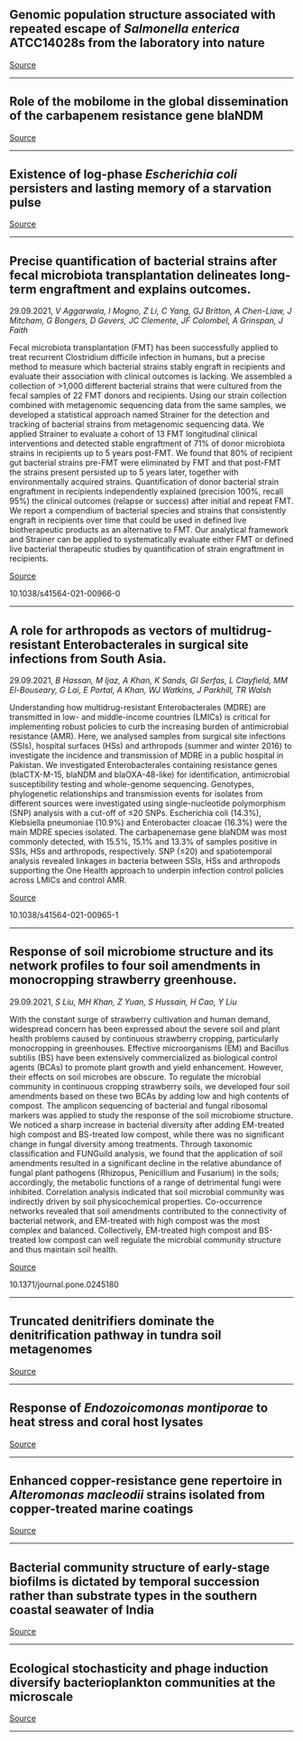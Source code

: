 ## Genomic population structure associated with repeated escape of <em>Salmonella enterica </em>ATCC14028s from the laboratory into nature

[Source](https://journals.plos.org/plosgenetics/article?id=10.1371/journal.pgen.1009820)

---

## Role of the mobilome in the global dissemination of the carbapenem resistance gene blaNDM 

[Source](https://www.biorxiv.org/content/10.1101/2021.01.14.426698v2.abstract?%3Fcollection=)

---

## Existence of log-phase <em>Escherichia coli</em> persisters and lasting memory of a starvation pulse

[Source](https://www.biorxiv.org/content/10.1101/2020.09.17.301598v3.abstract?%3Fcollection=)

---

## Precise quantification of bacterial strains after fecal microbiota transplantation delineates long-term engraftment and explains outcomes.
 29.09.2021, _V Aggarwala, I Mogno, Z Li, C Yang, GJ Britton, A Chen-Liaw, J Mitcham, G Bongers, D Gevers, JC Clemente, JF Colombel, A Grinspan, J Faith_


Fecal microbiota transplantation (FMT) has been successfully applied to treat recurrent Clostridium difficile infection in humans, but a precise method to measure which bacterial strains stably engraft in recipients and evaluate their association with clinical outcomes is lacking. We assembled a collection of &gt;1,000 different bacterial strains that were cultured from the fecal samples of 22 FMT donors and recipients. Using our strain collection combined with metagenomic sequencing data from the same samples, we developed a statistical approach named Strainer for the detection and tracking of bacterial strains from metagenomic sequencing data. We applied Strainer to evaluate a cohort of 13 FMT longitudinal clinical interventions and detected stable engraftment of 71% of donor microbiota strains in recipients up to 5 years post-FMT. We found that 80% of recipient gut bacterial strains pre-FMT were eliminated by FMT and that post-FMT the strains present persisted up to 5 years later, together with environmentally acquired strains. Quantification of donor bacterial strain engraftment in recipients independently explained (precision 100%, recall 95%) the clinical outcomes (relapse or success) after initial and repeat FMT. We report a compendium of bacterial species and strains that consistently engraft in recipients over time that could be used in defined live biotherapeutic products as an alternative to FMT. Our analytical framework and Strainer can be applied to systematically evaluate either FMT or defined live bacterial therapeutic studies by quantification of strain engraftment in recipients.

[Source](https://www.nature.com/articles/s41564-021-00966-0)

10.1038/s41564-021-00966-0

---

## A role for arthropods as vectors of multidrug-resistant Enterobacterales in surgical site infections from South Asia.
 29.09.2021, _B Hassan, M Ijaz, A Khan, K Sands, GI Serfas, L Clayfield, MM El-Bouseary, G Lai, E Portal, A Khan, WJ Watkins, J Parkhill, TR Walsh_


Understanding how multidrug-resistant Enterobacterales (MDRE) are transmitted in low- and middle-income countries (LMICs) is critical for implementing robust policies to curb the increasing burden of antimicrobial resistance (AMR). Here, we analysed samples from surgical site infections (SSIs), hospital surfaces (HSs) and arthropods (summer and winter 2016) to investigate the incidence and transmission of MDRE in a public hospital in Pakistan. We investigated Enterobacterales containing resistance genes (blaCTX-M-15, blaNDM and blaOXA-48-like) for identification, antimicrobial susceptibility testing and whole-genome sequencing. Genotypes, phylogenetic relationships and transmission events for isolates from different sources were investigated using single-nucleotide polymorphism (SNP) analysis with a cut-off of ≤20 SNPs. Escherichia coli (14.3%), Klebsiella pneumoniae (10.9%) and Enterobacter cloacae (16.3%) were the main MDRE species isolated. The carbapenemase gene blaNDM was most commonly detected, with 15.5%, 15.1% and 13.3% of samples positive in SSIs, HSs and arthropods, respectively. SNP (≤20) and spatiotemporal analysis revealed linkages in bacteria between SSIs, HSs and arthropods supporting the One Health approach to underpin infection control policies across LMICs and control AMR.

[Source](https://www.nature.com/articles/s41564-021-00965-1)

10.1038/s41564-021-00965-1

---

## Response of soil microbiome structure and its network profiles to four soil amendments in monocropping strawberry greenhouse.
 29.09.2021, _S Liu, MH Khan, Z Yuan, S Hussain, H Cao, Y Liu_


With the constant surge of strawberry cultivation and human demand, widespread concern has been expressed about the severe soil and plant health problems caused by continuous strawberry cropping, particularly monocropping in greenhouses. Effective microorganisms (EM) and Bacillus subtilis (BS) have been extensively commercialized as biological control agents (BCAs) to promote plant growth and yield enhancement. However, their effects on soil microbes are obscure. To regulate the microbial community in continuous cropping strawberry soils, we developed four soil amendments based on these two BCAs by adding low and high contents of compost. The amplicon sequencing of bacterial and fungal ribosomal markers was applied to study the response of the soil microbiome structure. We noticed a sharp increase in bacterial diversity after adding EM-treated high compost and BS-treated low compost, while there was no significant change in fungal diversity among treatments. Through taxonomic classification and FUNGuild analysis, we found that the application of soil amendments resulted in a significant decline in the relative abundance of fungal plant pathogens (Rhizopus, Penicillium and Fusarium) in the soils; accordingly, the metabolic functions of a range of detrimental fungi were inhibited. Correlation analysis indicated that soil microbial community was indirectly driven by soil physicochemical properties. Co-occurrence networks revealed that soil amendments contributed to the connectivity of bacterial network, and EM-treated with high compost was the most complex and balanced. Collectively, EM-treated high compost and BS-treated low compost can well regulate the microbial community structure and thus maintain soil health.

[Source](https://journals.plos.org/plosone/article?id=10.1371/journal.pone.0245180)

10.1371/journal.pone.0245180

---

## Truncated denitrifiers dominate the denitrification pathway in tundra soil metagenomes

[Source](https://www.biorxiv.org/content/10.1101/2020.12.21.419267v3.abstract?%3Fcollection=)

---

## Response of <em>Endozoicomonas montiporae</em> to heat stress and coral host lysates

[Source](https://www.biorxiv.org/content/10.1101/2021.09.27.461970v1.abstract?%3Fcollection=)

---

## Enhanced copper-resistance gene repertoire in <em>Alteromonas macleodii</em> strains isolated from copper-treated marine coatings

[Source](https://journals.plos.org/plosone/article?id=10.1371/journal.pone.0257800)

---

## Bacterial community structure of early-stage biofilms is dictated by temporal succession rather than substrate types in the southern coastal seawater of India

[Source](https://journals.plos.org/plosone/article?id=10.1371/journal.pone.0257961)

---

## Ecological stochasticity and phage induction diversify bacterioplankton communities at the microscale

[Source](https://www.biorxiv.org/content/10.1101/2021.09.27.461956v1.abstract?%3Fcollection=)

---

